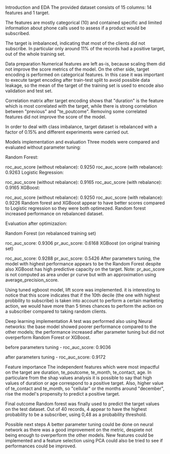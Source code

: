 Introduction and EDA
The provided dataset consists of 15 columns: 14 features and 1 target.

The features are mostly categorical (10) and contained specific and limited information about phone calls used to assess if a product would be subscribed.

The target is imbalanced, indicating that most of the clients did not subscribe. In particular only around 11% of the records had a positive target, out of the whole training set.

Data preparation
Numerical features are left as-is, because scaling them did not improve the score metrics of the model. On the other side, target encoding is performed on categorical features. In this case it was important to execute target encoding after train-test split to avoid possible data leakage, so the mean of the target of the training set is used to encode also validation and test set.

Correlation matrix after target encoding shows that "duration" is the feature which is most correlated with the target, while there is strong correlation between "previous" and "te_poutcome". Removing some correlated features did not improve the score of the model.

In order to deal with class imbalance, target dataset is rebalanced with a factor of 0.15% and different experiments were carried out.

Models implementation and evaluation
Three models were compared and evaluated without parameter tuning:

Random Forest:

roc_auc_score (without rebalance): 0.9250
roc_auc_score (with rebalance): 0.9263
Logistic Regression:

roc_auc_score (without rebalance): 0.9165
roc_auc_score (with rebalance): 0.9165
XGBoost:

roc_auc_score (without rebalance): 0.9250
roc_auc_score (with rebalance): 0.9226
Random forest and XGBoost appear to have better scores compared to Logistic regression so they were both optimezed. Random forest increased performance on rebalanced dataset.

Evaluation after optimizazion:

Random Forest (on rebalanced training set)

roc_auc_score: 0.9306
pr_auc_score: 0.6168
XGBoost (on original training set)

roc_auc_score: 0.9288
pr_auc_score: 0.5426
After parameters tuning, the model with highest performance appears to be the Random Forest despite also XGBoost has high predictive capacity on the target. Note: pr_auc_score is not computed as area under pr curve but with an approximation using average_precision_score.

Using tuned xgboost model, lift score was implemented. it is interesting to notice that this score indicates that if the 10th decile (the one with highest probbility to subscribe) is taken into account to perform a certain marketing action, we would have more than 5 times chances to perform the action on a subscriber compared to taking random clients.

Deep learning implementation
A test was performed also using Neural networks: the base model showed poorer performance compared to the other models; the performance increased after parameter tuning but did not overperform Random Forest or XGBoost.

before parameters tuning - roc_auc_score: 0.9036

after parameters tuning - roc_auc_score: 0.9172

Feature importance
The independent features which were most impactful on the target are duration, te_poutcome, te_month, te_contact, age. In particulare from the shap values analysis it is possible to say that high values of duration or age correspond to a positive target. Also, higher value of te_contact and te_month, so "cellular" or the months around "december", rise the model's propensity to predict a positive target.

Final outcome
Random forest was finally used to predict the target values on the test dataset. Out of 40 records, 4 appear to have the highest probability to be a subscriber, using 0,48 as a probability threshold.

Possible next steps
A better parameter tuning could be done on neural network as there was a good improvement on the metric, despiete not being enough to overperform the other models. New features could be implemented and a feature selection using PCA could also be tried to see if performances could be improved.